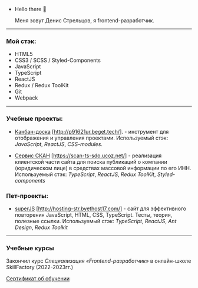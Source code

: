 - Hello there 👋

  Меня зовут Денис Стрельцов, я frontend-разработчик.

------

### Мой стэк:

  
  - HTML5
  - CSS3 / SCSS / Styled-Components
  - JavaScript
  - TypeScript
  - ReactJS
  - Redux / Redux ToolKit
  - Git
  - Webpack

------

### Учебные проекты:

  - [Канбан-доска](https://github.com/streltsov-do/SF_KanbanBoard) [http://p91621ur.beget.tech/]. - инструмент для отображения и управления проектами. 
Используемый стэк: *JavaScript*, *ReactJS*, *CSS-modules*.

  - [Сервис СКАН](https://github.com/streltsov-do/SF_final_SCAN/) [https://scan-ts-sdo.ucoz.net/] - реализация клиентской части сайта для поиска публикаций о компании (юридическом лице) в средствах массовой информации по его ИНН.
Используемый стэк: *TypeScript*, *ReactJS*, *Redux ToolKit*, *Styled-components*

### Пет-проекты:

  - [superJS](https://github.com/streltsov-do/superJS/) [http://hosting-str.byethost17.com/] - сайт для эффективного повторения JavaScript, HTML, CSS, TypeScript. Тесты, теория, полезные ссылки.
Используемый стэк: *TypeScript*, *ReactJS*, *Ant Design*, *Redux Toolkit*

------

### Учебные курсы

    
  Закончил курс *Специализация «Frontend-разработчик»* в онлайн-школе SkillFactory (2022-2023гг.)

[Сертификат об обучении](https://github.com/streltsov-do/streltsov-do/blob/main/Streltsov_Denis_SF_certificate.pdf)

